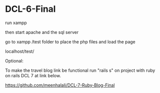 # DCL-6-Final
run xampp 

then start apache and the sql server

go to xampp /test folder to place the php files and load the page

localhost/test/

Optional: 

To make the travel blog link be functional run "rails s" on project with ruby on rails DCL 7 at link below. 

https://github.com/meenhalali/DCL-7-Ruby-Blog-Final
